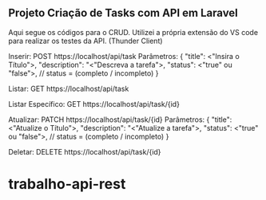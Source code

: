 ## Projeto Criação de Tasks com API em Laravel

Aqui segue os códigos para o CRUD. Utilizei a própria extensão do VS code para realizar os testes da API. (Thunder Client)

Inserir: POST https://localhost/api/task
Parâmetros:
{
    "title": <"Insira o Título">,
    "description": "<"Descreva a tarefa">,
    "status": <"true" ou "false">, // status = (completo / incompleto)
}

Listar: GET https://localhost/api/task

Listar Específico: GET https://localhost/api/task/{id}

Atualizar: PATCH https://localhost/api/task/{id}
Parâmetros:
{
    "title": <"Atualize o Título">,
    "description": "<"Atualize a tarefa">,
    "status": <"true" ou "false">, // status = (completo / incompleto)
}

Deletar: DELETE https://localhost/api/task/{id}


# trabalho-api-rest
